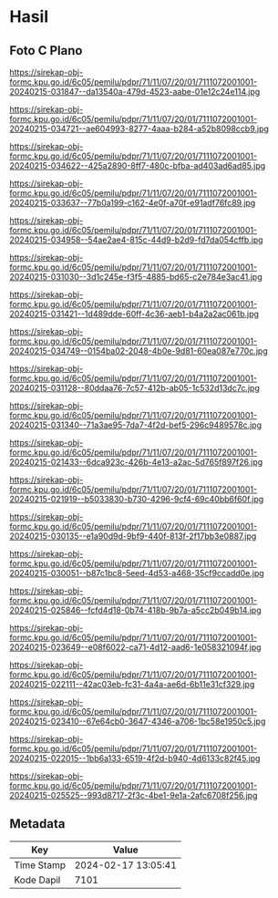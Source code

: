 # Hasil

## Foto C Plano

https://sirekap-obj-formc.kpu.go.id/6c05/pemilu/pdpr/71/11/07/20/01/7111072001001-20240215-031847--da13540a-479d-4523-aabe-01e12c24e114.jpg

https://sirekap-obj-formc.kpu.go.id/6c05/pemilu/pdpr/71/11/07/20/01/7111072001001-20240215-034721--ae604993-8277-4aaa-b284-a52b8098ccb9.jpg

https://sirekap-obj-formc.kpu.go.id/6c05/pemilu/pdpr/71/11/07/20/01/7111072001001-20240215-034622--425a2890-8ff7-480c-bfba-ad403ad6ad85.jpg

https://sirekap-obj-formc.kpu.go.id/6c05/pemilu/pdpr/71/11/07/20/01/7111072001001-20240215-033637--77b0a199-c162-4e0f-a70f-e91adf76fc89.jpg

https://sirekap-obj-formc.kpu.go.id/6c05/pemilu/pdpr/71/11/07/20/01/7111072001001-20240215-034958--54ae2ae4-815c-44d9-b2d9-fd7da054cffb.jpg

https://sirekap-obj-formc.kpu.go.id/6c05/pemilu/pdpr/71/11/07/20/01/7111072001001-20240215-031030--3d1c245e-f3f5-4885-bd65-c2e784e3ac41.jpg

https://sirekap-obj-formc.kpu.go.id/6c05/pemilu/pdpr/71/11/07/20/01/7111072001001-20240215-031421--1d489dde-60ff-4c36-aeb1-b4a2a2ac061b.jpg

https://sirekap-obj-formc.kpu.go.id/6c05/pemilu/pdpr/71/11/07/20/01/7111072001001-20240215-034749--0154ba02-2048-4b0e-9d81-60ea087e770c.jpg

https://sirekap-obj-formc.kpu.go.id/6c05/pemilu/pdpr/71/11/07/20/01/7111072001001-20240215-031128--80ddaa76-7c57-412b-ab05-1c532d13dc7c.jpg

https://sirekap-obj-formc.kpu.go.id/6c05/pemilu/pdpr/71/11/07/20/01/7111072001001-20240215-031340--71a3ae95-7da7-4f2d-bef5-296c9489578c.jpg

https://sirekap-obj-formc.kpu.go.id/6c05/pemilu/pdpr/71/11/07/20/01/7111072001001-20240215-021433--6dca923c-426b-4e13-a2ac-5d765f897f26.jpg

https://sirekap-obj-formc.kpu.go.id/6c05/pemilu/pdpr/71/11/07/20/01/7111072001001-20240215-021919--b5033830-b730-4296-9cf4-69c40bb6f60f.jpg

https://sirekap-obj-formc.kpu.go.id/6c05/pemilu/pdpr/71/11/07/20/01/7111072001001-20240215-030135--e1a90d9d-9bf9-440f-813f-2f17bb3e0887.jpg

https://sirekap-obj-formc.kpu.go.id/6c05/pemilu/pdpr/71/11/07/20/01/7111072001001-20240215-030051--b87c1bc8-5eed-4d53-a468-35cf9ccadd0e.jpg

https://sirekap-obj-formc.kpu.go.id/6c05/pemilu/pdpr/71/11/07/20/01/7111072001001-20240215-025846--fcfd4d18-0b74-418b-9b7a-a5cc2b049b14.jpg

https://sirekap-obj-formc.kpu.go.id/6c05/pemilu/pdpr/71/11/07/20/01/7111072001001-20240215-023649--e08f6022-ca71-4d12-aad6-1e058321094f.jpg

https://sirekap-obj-formc.kpu.go.id/6c05/pemilu/pdpr/71/11/07/20/01/7111072001001-20240215-022111--42ac03eb-fc31-4a4a-ae6d-6b11e31cf329.jpg

https://sirekap-obj-formc.kpu.go.id/6c05/pemilu/pdpr/71/11/07/20/01/7111072001001-20240215-023410--67e64cb0-3647-4346-a706-1bc58e1950c5.jpg

https://sirekap-obj-formc.kpu.go.id/6c05/pemilu/pdpr/71/11/07/20/01/7111072001001-20240215-022015--1bb6a133-6519-4f2d-b940-4d6133c82f45.jpg

https://sirekap-obj-formc.kpu.go.id/6c05/pemilu/pdpr/71/11/07/20/01/7111072001001-20240215-025525--993d8717-2f3c-4be1-9e1a-2afc6708f256.jpg


## Metadata

| Key        | Value               |
| ---------- | ------------------- |
| Time Stamp | 2024-02-17 13:05:41 |
| Kode Dapil | 7101                |



